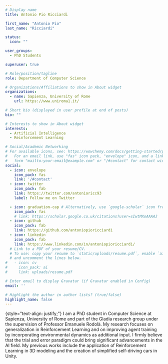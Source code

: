 ```yaml
---
# Display name
title: Antonio Pio Ricciardi

first_name: "Antonio Pio"
last_name: "Ricciardi"

status:
  icon: ""

user_groups:
  - PhD Students

superuser: true

# Role/position/tagline
role: Department of Computer Science

# Organizations/Affiliations to show in About widget
organizations:
  - name: Sapienza, University of Rome
    url: https://www.uniroma1.it/

# Short bio (displayed in user profile at end of posts)
bio: ""

# Interests to show in About widget
interests:
  - Artificial Intelligence
  - Reinforcement Learning

# Social/Academic Networking
# For available icons, see: https://wowchemy.com/docs/getting-started/page-builder/#icons
#   For an email link, use "fas" icon pack, "envelope" icon, and a link in the
#   form "mailto:your-email@example.com" or "/#contact" for contact widget.
social:
  - icon: envelope
    icon_pack: fas
    link: '/#contact'
  - icon: twitter
    icon_pack: fab
    link: https://twitter.com/antonioricc93
    label: Follow me on Twitter

  - icon: graduation-cap # Alternatively, use `google-scholar` icon from `ai` icon pack
    icon_pack: fas
    # link: https://scholar.google.co.uk/citations?user=sIwtMXoAAAAJ
  - icon: github
    icon_pack: fab
    link: https://github.com/antoniopioricciardi
  - icon: linkedin
    icon_pack: fab
    link: https://www.linkedin.com/in/antoniopioricciardi/
  # Link to a PDF of your resume/CV.
  # To use: copy your resume to `static/uploads/resume.pdf`, enable `ai` icons in `params.yaml`,
  # and uncomment the lines below.
#   - icon: cv
#     icon_pack: ai
#     link: uploads/resume.pdf

# Enter email to display Gravatar (if Gravatar enabled in Config)
email: ''

# Highlight the author in author lists? (true/false)
highlight_name: false
---
```



{style="text-align: justify;"}
I am a PhD student in Computer Science at Sapienza, University of Rome and part of the Gladia research group under the supervision of Professor Emanuele Rodolà. 
My research focuses on generalization in Reinforcement Learning and on improving agent training by incorporating environmental dynamics as additional input. I firmly believe that the trial and error paradigm could bring significant advancements in the AI field. My previous works include the application of Reinforcement Learning in 3D modeling and the creation of simplified self-driving cars in Unity.
